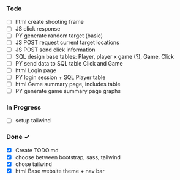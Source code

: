 ### Todo

- [ ] html create shooting frame
- [ ] JS click response
- [ ] PY generate random target (basic)
- [ ] JS POST request current target locations
- [ ] JS POST send click information
- [ ] SQL design base tables: Player, player x game (?), Game, Click
- [ ] PY send data to SQL table Click and Game
- [ ] html Login page
- [ ] PY login session + SQL Player table
- [ ] html Game summary page, includes table
- [ ] PY generate game summary page graphs

### In Progress
- [ ] setup tailwind 

### Done ✓

- [x] Create TODO.md  
- [x] choose between bootstrap, sass, tailwind
- [x] chose tailwind
- [x] html Base website theme + nav bar